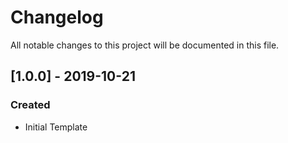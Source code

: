 # Changelog
All notable changes to this project will be documented in this file.

## [1.0.0] - 2019-10-21
### Created
- Initial Template
